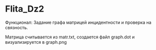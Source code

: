 # Flita_Dz2
Функционал: Задание графа матрицей инцидентности и проверка на связность.


Матрица считывается из matr.txt, создается файл graph.dot и визуализируется в graph.png
